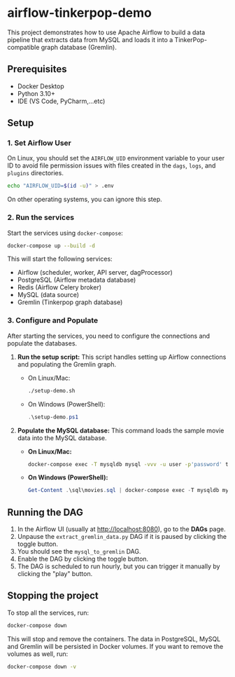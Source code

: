 # airflow-tinkerpop-demo

This project demonstrates how to use Apache Airflow to build a data pipeline that extracts data from MySQL and loads it into a TinkerPop-compatible graph database (Gremlin).

## Prerequisites

- Docker Desktop
- Python 3.10+
- IDE (VS Code, PyCharm,...etc)

## Setup

### 1. Set Airflow User

On Linux, you should set the `AIRFLOW_UID` environment variable to your user ID to avoid file permission issues with files created in the `dags`, `logs`, and `plugins` directories.

```bash
echo "AIRFLOW_UID=$(id -u)" > .env
```

On other operating systems, you can ignore this step.

### 2. Run the services

Start the services using `docker-compose`:

```bash
docker-compose up --build -d
```

This will start the following services:
- Airflow (scheduler, worker, API server, dagProcessor)
- PostgreSQL (Airflow metadata database)
- Redis (Airflow Celery broker)
- MySQL (data source)
- Gremlin (Tinkerpop graph database)

### 3. Configure and Populate

After starting the services, you need to configure the connections and populate the databases.

1.  **Run the setup script:**
    This script handles setting up Airflow connections and populating the Gremlin graph.

    - On Linux/Mac:
      ```bash
      ./setup-demo.sh
      ```
    - On Windows (PowerShell):
      ```powershell
      .\setup-demo.ps1
      ```

2.  **Populate the MySQL database:**
    This command loads the sample movie data into the MySQL database.
    - **On Linux/Mac:**
      ```bash
      docker-compose exec -T mysqldb mysql -vvv -u user -p'password' test_db < sql/movies.sql
      ```
    - **On Windows (PowerShell):**
      ```powershell
      Get-Content .\sql\movies.sql | docker-compose exec -T mysqldb mysql -vvv -u user -p'password' test_db
      ```

## Running the DAG

1. In the Airflow UI (usually at [http://localhost:8080](http://localhost:8080)), go to the **DAGs** page.
2. Unpause the `extract_gremlin_data.py` DAG if it is paused by clicking the toggle button.
3. You should see the `mysql_to_gremlin` DAG.
4. Enable the DAG by clicking the toggle button.
5. The DAG is scheduled to run hourly, but you can trigger it manually by clicking the "play" button.

## Stopping the project

To stop all the services, run:

```bash
docker-compose down
```

This will stop and remove the containers. The data in PostgreSQL, MySQL and Gremlin will be persisted in Docker volumes.
If you want to remove the volumes as well, run:
```bash
docker-compose down -v
```